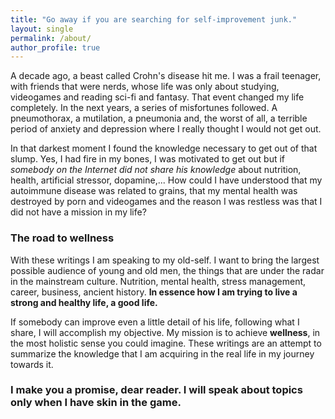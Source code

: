 ```yaml
---
title: "Go away if you are searching for self-improvement junk."
layout: single
permalink: /about/
author_profile: true
---
```



A decade ago, a beast called Crohn's disease hit me. I was a frail teenager, with friends that were nerds, whose life was only about studying, videogames and reading sci-fi and fantasy. That  event changed my life completely. In the next years, a  series of misfortunes followed. A pneumothorax, a mutilation, a pneumonia and, the worst of all, a terrible period of anxiety and depression where I really thought I would not get out.

In that darkest moment I found the knowledge necessary to get out of that slump. Yes, I had fire in my bones, I was motivated to get out but if *somebody on the Internet did not share his knowledge* about nutrition, health, artificial stressor, dopamine,... 
How could I have understood that my autoimmune disease was related to grains, that my mental health was destroyed by porn and videogames and the reason I was restless was that I did not have a mission in my life?
### The road to wellness

With these writings I am speaking to my old-self. I want to bring the largest possible audience of young and old men, the things that are under the radar in the mainstream culture.
Nutrition, mental health, stress management, career, business, ancient history. **In essence how I am trying to live a strong and healthy life, a good life.** 

If somebody can improve even a little detail of his life, following what I share, I will accomplish my objective. My mission is to achieve **wellness**, in the most holistic sense you could imagine. These writings are an attempt to summarize the knowledge that I am acquiring in the real life in my journey towards it. 
### I make you a promise, dear reader. **I will speak about topics only when I have skin in the game.**



